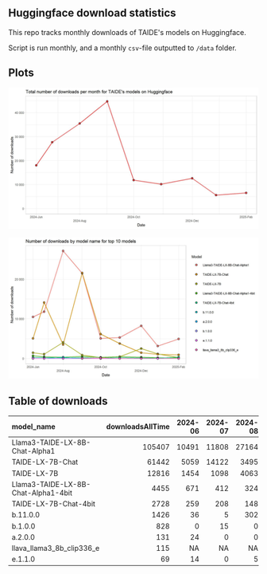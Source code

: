 ## Huggingface download statistics

This repo tracks monthly downloads of TAIDE's models on Huggingface.

Script is run monthly, and a monthly `csv`-file outputted to `/data` folder.

## Plots

!["Total downloads of TAIDE:s models on Huggingface."](https://github.com/nctu6/huggingface_stats/blob/main/plots/downloads_total.jpg)

!["Huggingface downloads by model plot."](https://github.com/nctu6/huggingface_stats/blob/main/plots/downloads_by_model.jpg)

## Table of downloads

|model_name                          | downloadsAllTime| 2024-06| 2024-07| 2024-08| 2024-09| 2024-10| 2024-11| 2024-12| 2025-01| 2025-02|
|:-----------------------------------|----------------:|-------:|-------:|-------:|-------:|-------:|-------:|-------:|-------:|-------:|
|Llama3-TAIDE-LX-8B-Chat-Alpha1      |           105407|   10491|   11808|   27164|   21499|    5042|    5272|    8215|    3122|    4922|
|TAIDE-LX-7B-Chat                    |            61442|    5059|   14122|    3495|   21600|    6130|    3774|    1455|    1036|     909|
|TAIDE-LX-7B                         |            12816|    1454|    1098|    4063|     860|     215|     463|    2491|    1150|     215|
|Llama3-TAIDE-LX-8B-Chat-Alpha1-4bit |             4455|     671|     412|     324|     527|     301|     444|     312|     185|     172|
|TAIDE-LX-7B-Chat-4bit               |             2728|     259|     208|     148|     194|     107|     217|     135|     104|     311|
|b.11.0.0                            |             1426|      36|       5|     302|       7|       0|       5|       0|       0|       0|
|b.1.0.0                             |              828|       0|      15|       0|       0|       0|       0|       0|       0|       0|
|a.2.0.0                             |              131|      24|       0|       0|       0|       0|       0|       0|       0|       0|
|llava_llama3_8b_clip336_e           |              115|      NA|      NA|      NA|      34|      81|       0|       0|      NA|       0|
|e.1.1.0                             |               69|      14|       0|       5|       0|       0|       0|       0|       0|       0|